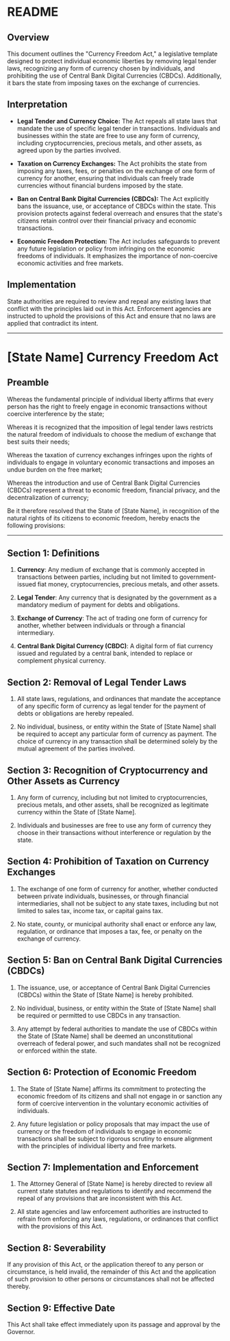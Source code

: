 
# README

## Overview

This document outlines the "Currency Freedom Act," a legislative template designed to protect individual economic liberties by removing legal tender laws, recognizing any form of currency chosen by individuals, and prohibiting the use of Central Bank Digital Currencies (CBDCs). Additionally, it bars the state from imposing taxes on the exchange of currencies.

## Interpretation

- **Legal Tender and Currency Choice:** The Act repeals all state laws that mandate the use of specific legal tender in transactions. Individuals and businesses within the state are free to use any form of currency, including cryptocurrencies, precious metals, and other assets, as agreed upon by the parties involved.

- **Taxation on Currency Exchanges:** The Act prohibits the state from imposing any taxes, fees, or penalties on the exchange of one form of currency for another, ensuring that individuals can freely trade currencies without financial burdens imposed by the state.

- **Ban on Central Bank Digital Currencies (CBDCs):** The Act explicitly bans the issuance, use, or acceptance of CBDCs within the state. This provision protects against federal overreach and ensures that the state's citizens retain control over their financial privacy and economic transactions.

- **Economic Freedom Protection:** The Act includes safeguards to prevent any future legislation or policy from infringing on the economic freedoms of individuals. It emphasizes the importance of non-coercive economic activities and free markets.

## Implementation

State authorities are required to review and repeal any existing laws that conflict with the principles laid out in this Act. Enforcement agencies are instructed to uphold the provisions of this Act and ensure that no laws are applied that contradict its intent.

---

# [State Name] Currency Freedom Act

## Preamble

Whereas the fundamental principle of individual liberty affirms that every person has the right to freely engage in economic transactions without coercive interference by the state;

Whereas it is recognized that the imposition of legal tender laws restricts the natural freedom of individuals to choose the medium of exchange that best suits their needs;

Whereas the taxation of currency exchanges infringes upon the rights of individuals to engage in voluntary economic transactions and imposes an undue burden on the free market;

Whereas the introduction and use of Central Bank Digital Currencies (CBDCs) represent a threat to economic freedom, financial privacy, and the decentralization of currency;

Be it therefore resolved that the State of [State Name], in recognition of the natural rights of its citizens to economic freedom, hereby enacts the following provisions:

---

## Section 1: Definitions

1. **Currency**: Any medium of exchange that is commonly accepted in transactions between parties, including but not limited to government-issued fiat money, cryptocurrencies, precious metals, and other assets.

2. **Legal Tender**: Any currency that is designated by the government as a mandatory medium of payment for debts and obligations.

3. **Exchange of Currency**: The act of trading one form of currency for another, whether between individuals or through a financial intermediary.

4. **Central Bank Digital Currency (CBDC)**: A digital form of fiat currency issued and regulated by a central bank, intended to replace or complement physical currency.

## Section 2: Removal of Legal Tender Laws

1. All state laws, regulations, and ordinances that mandate the acceptance of any specific form of currency as legal tender for the payment of debts or obligations are hereby repealed.

2. No individual, business, or entity within the State of [State Name] shall be required to accept any particular form of currency as payment. The choice of currency in any transaction shall be determined solely by the mutual agreement of the parties involved.

## Section 3: Recognition of Cryptocurrency and Other Assets as Currency

1. Any form of currency, including but not limited to cryptocurrencies, precious metals, and other assets, shall be recognized as legitimate currency within the State of [State Name].

2. Individuals and businesses are free to use any form of currency they choose in their transactions without interference or regulation by the state.

## Section 4: Prohibition of Taxation on Currency Exchanges

1. The exchange of one form of currency for another, whether conducted between private individuals, businesses, or through financial intermediaries, shall not be subject to any state taxes, including but not limited to sales tax, income tax, or capital gains tax.

2. No state, county, or municipal authority shall enact or enforce any law, regulation, or ordinance that imposes a tax, fee, or penalty on the exchange of currency.

## Section 5: Ban on Central Bank Digital Currencies (CBDCs)

1. The issuance, use, or acceptance of Central Bank Digital Currencies (CBDCs) within the State of [State Name] is hereby prohibited.

2. No individual, business, or entity within the State of [State Name] shall be required or permitted to use CBDCs in any transaction.

3. Any attempt by federal authorities to mandate the use of CBDCs within the State of [State Name] shall be deemed an unconstitutional overreach of federal power, and such mandates shall not be recognized or enforced within the state.

## Section 6: Protection of Economic Freedom

1. The State of [State Name] affirms its commitment to protecting the economic freedom of its citizens and shall not engage in or sanction any form of coercive intervention in the voluntary economic activities of individuals.

2. Any future legislation or policy proposals that may impact the use of currency or the freedom of individuals to engage in economic transactions shall be subject to rigorous scrutiny to ensure alignment with the principles of individual liberty and free markets.

## Section 7: Implementation and Enforcement

1. The Attorney General of [State Name] is hereby directed to review all current state statutes and regulations to identify and recommend the repeal of any provisions that are inconsistent with this Act.

2. All state agencies and law enforcement authorities are instructed to refrain from enforcing any laws, regulations, or ordinances that conflict with the provisions of this Act.

## Section 8: Severability

If any provision of this Act, or the application thereof to any person or circumstance, is held invalid, the remainder of this Act and the application of such provision to other persons or circumstances shall not be affected thereby.

## Section 9: Effective Date

This Act shall take effect immediately upon its passage and approval by the Governor.
